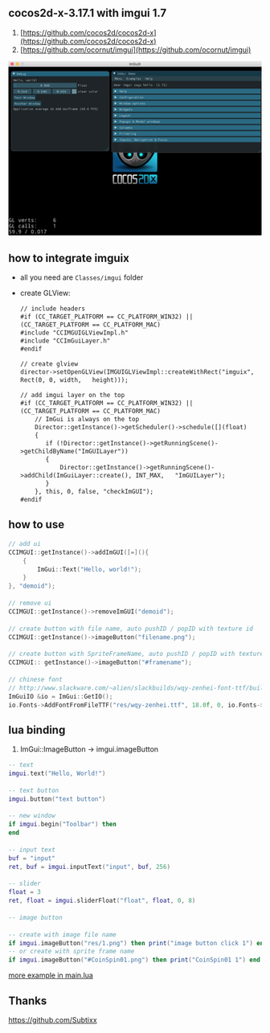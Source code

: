 ## cocos2d-x-3.17.1 with imgui 1.7

1. [https://github.com/cocos2d/cocos2d-x](https://github.com/cocos2d/cocos2d-x)
2. [https://github.com/ocornut/imgui](https://github.com/ocornut/imgui)


![screen](imguix.png)

## how to integrate imguix

- all you need are `Classes/imgui` folder

- create GLView:


  ```
  // include headers
  #if (CC_TARGET_PLATFORM == CC_PLATFORM_WIN32) || (CC_TARGET_PLATFORM == CC_PLATFORM_MAC)
  #include "CCIMGUIGLViewImpl.h"
  #include "CCImGuiLayer.h"
  #endif
  ```

  ```
  // create glview
  director->setOpenGLView(IMGUIGLViewImpl::createWithRect("imguix", Rect(0, 0, width,   height)));
  ```

  ```
  // add imgui layer on the top
  #if (CC_TARGET_PLATFORM == CC_PLATFORM_WIN32) || (CC_TARGET_PLATFORM == CC_PLATFORM_MAC)
      // ImGui is always on the top
      Director::getInstance()->getScheduler()->schedule([](float)
      {
         if (!Director::getInstance()->getRunningScene()->getChildByName("ImGUILayer"))
         {
             Director::getInstance()->getRunningScene()->addChild(ImGuiLayer::create(), INT_MAX,   "ImGUILayer");
         }
      }, this, 0, false, "checkImGUI");
  #endif
  ```

## how to use

   ```c++
   // add ui
   CCIMGUI::getInstance()->addImGUI([=](){
       {
           ImGui::Text("Hello, world!");
       }
   }, "demoid");

   // remove ui
   CCIMGUI::getInstance()->removeImGUI("demoid");

   // create button with file name, auto pushID / popID with texture id
   CCIMGUI::getInstance()->imageButton("filename.png");

   // create button with SpriteFrameName, auto pushID / popID with texture id
   CCIMGUI:: getInstance()->imageButton("#framename");

   // chinese font
   // http://www.slackware.com/~alien/slackbuilds/wqy-zenhei-font-ttf/build/wqy-zenhei-0.4.23-1.tar.gz
   ImGuiIO &io = ImGui::GetIO();
   io.Fonts->AddFontFromFileTTF("res/wqy-zenhei.ttf", 18.0f, 0, io.Fonts->GetGlyphRangesChinese());
   ```

## lua binding

1. ImGui::ImageButton -> imgui.imageButton

```lua
-- text
imgui.text("Hello, World!")

-- text button
imgui.button("text button")

-- new window
if imgui.begin("Toolbar") then
end

-- input text
buf = "input"
ret, buf = imgui.inputText("input", buf, 256)

-- slider
float = 3
ret, float = imgui.sliderFloat("float", float, 0, 8)

-- image button

-- create with image file name
if imgui.imageButton("res/1.png") then print("image button click 1") end
-- or create with sprite frame name
if imgui.imageButton("#CoinSpin01.png") then print("CoinSpin01 1") end
```

[more example in main.lua](Resources/res/main.lua)

## Thanks
https://github.com/Subtixx
